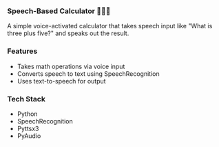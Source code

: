 ### Speech-Based Calculator 🎤➕🟰

A simple voice-activated calculator that takes speech input like "What is three plus five?" and speaks out the result.

### Features
- Takes math operations via voice input
- Converts speech to text using SpeechRecognition
- Uses text-to-speech for output

### Tech Stack
- Python
- SpeechRecognition
- Pyttsx3
- PyAudio
